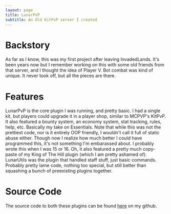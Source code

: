 ```yaml
---
layout: page
title: LunarPvP
subtitle: An Old KitPvP server I created
---
```


# Backstory

As far as I know, this was my first project after leaving InvadedLands. It's been years now but I 
remember working on this with some old friends from that server, and I thought the idea of Player V. Bot combat was kind of unique.
It never took off, but all the pieces are there. 


# Features

LunarPvP is the core plugin I was running, and pretty basic. I had a single kit, but players could upgrade it in a player shop,
similar to MCPVP's KitPvP. It also featured a bounty system, an economy system, stat tracking, rules, help, etc. Basically my 
take on Essentials. Note that while this was not the prettiest code, nor is it entirely OOP friendly, I wouldn't call it full 
of static abuse either. Though now I realize how much better I could have programmed this, it's not something I'm embarassed about.
I probably wrote this when I was 15 or 16. Oh, it also featured a pretty much copy-paste of my King of The Hill plugin (which I am pretty ashamed of).
LunarUtils was the plugin that handled staff stuff, just basic commands. Probably pretty lame code, nothing too special, but still better
than squashing a bunch of preexisting plugins together.

# Source Code

The source code to both these plugins can be found [here](https://github.com/guthman01/LunarPvP) on my github. 
